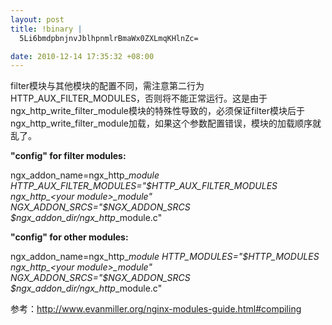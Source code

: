 ```yaml
--- 
layout: post
title: !binary |
  5Li6bmdpbnjnvJblhpnmlrBmaWx0ZXLmqKHlnZc=

date: 2010-12-14 17:35:32 +08:00
---
```

filter模块与其他模块的配置不同，需注意第二行为HTTP_AUX_FILTER_MODULES，否则将不能正常运行。这是由于ngx_http_write_filter_module模块的特殊性导致的，必须保证filter模块后于ngx_http_write_filter_module加载，如果这个参数配置错误，模块的加载顺序就乱了。

<strong>"config" for filter modules:</strong>

ngx_addon_name=ngx_http_<your module>_module
HTTP_AUX_FILTER_MODULES="$HTTP_AUX_FILTER_MODULES ngx_http_<your module>_module"
NGX_ADDON_SRCS="$NGX_ADDON_SRCS $ngx_addon_dir/ngx_http_<your module>_module.c"

<strong>"config" for other modules:</strong>

ngx_addon_name=ngx_http_<your module>_module
HTTP_MODULES="$HTTP_MODULES ngx_http_<your module>_module"
NGX_ADDON_SRCS="$NGX_ADDON_SRCS $ngx_addon_dir/ngx_http_<your module>_module.c"

参考：<a href="http://www.evanmiller.org/nginx-modules-guide.html#compiling">http://www.evanmiller.org/nginx-modules-guide.html#compiling</a>
